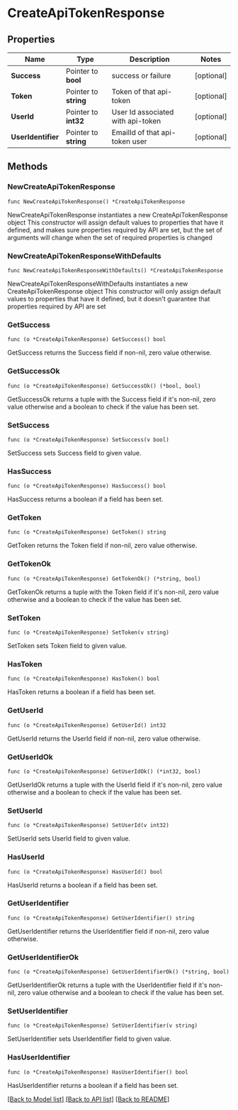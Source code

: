 # CreateApiTokenResponse

## Properties

Name | Type | Description | Notes
------------ | ------------- | ------------- | -------------
**Success** | Pointer to **bool** | success or failure | [optional] 
**Token** | Pointer to **string** | Token of that api-token | [optional] 
**UserId** | Pointer to **int32** | User Id associated with api-token | [optional] 
**UserIdentifier** | Pointer to **string** | EmailId of that api-token user | [optional] 

## Methods

### NewCreateApiTokenResponse

`func NewCreateApiTokenResponse() *CreateApiTokenResponse`

NewCreateApiTokenResponse instantiates a new CreateApiTokenResponse object
This constructor will assign default values to properties that have it defined,
and makes sure properties required by API are set, but the set of arguments
will change when the set of required properties is changed

### NewCreateApiTokenResponseWithDefaults

`func NewCreateApiTokenResponseWithDefaults() *CreateApiTokenResponse`

NewCreateApiTokenResponseWithDefaults instantiates a new CreateApiTokenResponse object
This constructor will only assign default values to properties that have it defined,
but it doesn't guarantee that properties required by API are set

### GetSuccess

`func (o *CreateApiTokenResponse) GetSuccess() bool`

GetSuccess returns the Success field if non-nil, zero value otherwise.

### GetSuccessOk

`func (o *CreateApiTokenResponse) GetSuccessOk() (*bool, bool)`

GetSuccessOk returns a tuple with the Success field if it's non-nil, zero value otherwise
and a boolean to check if the value has been set.

### SetSuccess

`func (o *CreateApiTokenResponse) SetSuccess(v bool)`

SetSuccess sets Success field to given value.

### HasSuccess

`func (o *CreateApiTokenResponse) HasSuccess() bool`

HasSuccess returns a boolean if a field has been set.

### GetToken

`func (o *CreateApiTokenResponse) GetToken() string`

GetToken returns the Token field if non-nil, zero value otherwise.

### GetTokenOk

`func (o *CreateApiTokenResponse) GetTokenOk() (*string, bool)`

GetTokenOk returns a tuple with the Token field if it's non-nil, zero value otherwise
and a boolean to check if the value has been set.

### SetToken

`func (o *CreateApiTokenResponse) SetToken(v string)`

SetToken sets Token field to given value.

### HasToken

`func (o *CreateApiTokenResponse) HasToken() bool`

HasToken returns a boolean if a field has been set.

### GetUserId

`func (o *CreateApiTokenResponse) GetUserId() int32`

GetUserId returns the UserId field if non-nil, zero value otherwise.

### GetUserIdOk

`func (o *CreateApiTokenResponse) GetUserIdOk() (*int32, bool)`

GetUserIdOk returns a tuple with the UserId field if it's non-nil, zero value otherwise
and a boolean to check if the value has been set.

### SetUserId

`func (o *CreateApiTokenResponse) SetUserId(v int32)`

SetUserId sets UserId field to given value.

### HasUserId

`func (o *CreateApiTokenResponse) HasUserId() bool`

HasUserId returns a boolean if a field has been set.

### GetUserIdentifier

`func (o *CreateApiTokenResponse) GetUserIdentifier() string`

GetUserIdentifier returns the UserIdentifier field if non-nil, zero value otherwise.

### GetUserIdentifierOk

`func (o *CreateApiTokenResponse) GetUserIdentifierOk() (*string, bool)`

GetUserIdentifierOk returns a tuple with the UserIdentifier field if it's non-nil, zero value otherwise
and a boolean to check if the value has been set.

### SetUserIdentifier

`func (o *CreateApiTokenResponse) SetUserIdentifier(v string)`

SetUserIdentifier sets UserIdentifier field to given value.

### HasUserIdentifier

`func (o *CreateApiTokenResponse) HasUserIdentifier() bool`

HasUserIdentifier returns a boolean if a field has been set.


[[Back to Model list]](../README.md#documentation-for-models) [[Back to API list]](../README.md#documentation-for-api-endpoints) [[Back to README]](../README.md)


